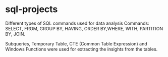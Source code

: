 # sql-projects
Different types of SQL commands used for data analysis
Commands: SELECT, FROM, GROUP BY, HAVING, ORDER BY,WHERE, WITH, PARTITION BY, JOIN.

Subqueries, Temporary Table, CTE (Common Table Expression) and Windows Functions were used for extracting the insights from the tables. 
